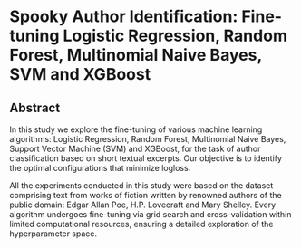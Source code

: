 # Spooky Author Identification: Fine-tuning Logistic Regression, Random Forest, Multinomial Naive Bayes, SVM and XGBoost

## Abstract
In this study we explore the fine-tuning of various machine learning algorithms: Logistic Regression, Random Forest, Multinomial Naive Bayes, Support Vector Machine (SVM) and XGBoost, for the task of author classification based on short textual excerpts. Our objective is to identify the optimal configurations that minimize logloss.

All the experiments conducted in this study were based on the dataset comprising text from works of fiction written by renowned authors of the public domain: Edgar Allan Poe, H.P. Lovecraft and Mary Shelley. Every algorithm undergoes fine-tuning via grid search and cross-validation within limited computational resources, ensuring a detailed exploration of the hyperparameter space.

